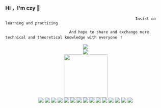 ### Hi ，I'm czy 👋
                                                             Insist on learning and practicing

                                And hope to share and exchange more technical and theoretical knowledge with everyone ！
<!--
**RunningYu/RunningYu** is a ✨ _special_ ✨ repository because its `README.md` (this file) appears on your GitHub profile.

Here are some ideas to get you started:

- 🔭 I’m currently working on ...
- 🌱 I’m currently learning ...
- 👯 I’m looking to collaborate on ...
- 🤔 I’m looking for help with ...
- 💬 Ask me about ...
- 📫 How to reach me: ...
- 😄 Pronouns: ...
- ⚡ Fun fact: ...
-->

<div align="center"> <img src="https://metrics.lecoq.io/RunningYu?template=classic&config.timezone=Asia%2FShanghai"> </div>



<!-- 访问者 -->
<div align="center"> <img src="https://visitor-badge.glitch.me/badge?page_id=RunningYu" /> </div>
<!-- 访问者 -->
<!-- <div align="center"> <img src="https://profile-counter.glitch.me/RunningYu/count.svg" /> </div> -->

 
<!-- GitHub 统计卡片  -->
<div align="center"> <img height="137px" src="https://github-readme-stats.vercel.app/api?username=RunningYu&hide_title=true&hide_border=true&show_icons=trueline_height=21&text_color=000&icon_color=000&bg_color=0,ea6161,ffc64d,fffc4d,52fa5a&theme=graywhite" /> </div>

<!-- 技术标签 -->
<div align="center"> 
<span > 
 <img src="https://img.shields.io/badge/-Springboot-oringe?style=flat-square&logo=Springboot" /> 
 <img src="https://img.shields.io/badge/-SpringCloud-1572B6?style=flat-square&logo=SpringCloud" /> 
 <img src="https://img.shields.io/badge/-Elasticsearch-oringe?style=flat-square&logo=Elasticsearch" /> 
 
 <img src="https://img.shields.io/badge/-RabbitMq-1572B6?style=flat-square&logo=RabbitMq" />
 <img src="https://img.shields.io/badge/-Docker-oringe?style=flat-square&logo=Docker" /> 
 <img src="https://img.shields.io/badge/-Redis-1572B6?style=flat-square&logo=Redis" /> 
 <img src="https://img.shields.io/badge/-Sentinel-oringe?style=flat-square&logo=Sentinel" /> 
 
 <img src="https://img.shields.io/badge/-Netty-oringe?style=flat-square&logo=Netty" /> 
 <img src="https://img.shields.io/badge/-nio-1572B6?style=flat-square&logo=nio" /> 
 <img src="https://img.shields.io/badge/-RPC-oringe?style=flat-square&logo=RPC" /> 
 
 <img src="https://img.shields.io/badge/-MinIO-oringe?style=flat-square&logo=MinIO" /> 
 <img src="https://img.shields.io/badge/-JVM-1572B6?style=flat-square&logo=JVM" /> 
 <img src="https://img.shields.io/badge/-JUC-oringe?style=flat-square&logo=JUC" /> 
 
 <img src="https://img.shields.io/badge/-Quartz-1572B6?style=flat-square&logo=Quartz" /> 
 <img src="https://img.shields.io/badge/-design_pattern-oringe?style=flat-square&logo=design_pattern" /> 
 
 </span>
 </div>
